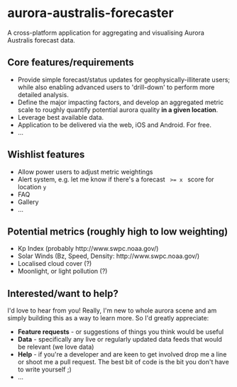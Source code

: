 # aurora-australis-forecaster

A cross-platform application for aggregating and visualising Aurora Australis forecast data.

## Core features/requirements
<ul>
	<li>Provide simple forecast/status updates for geophysically-illiterate users; while also enabling advanced users to 'drill-down' to perform more detailed analysis.</li>
	<li>Define the major impacting factors, and develop an aggregated metric scale to roughly quantify potential aurora quality <strong>in a given location</strong>.</li>
	<li>Leverage best available data.</li>
	<li>Application to be delivered via the web, iOS and Android. For free.</li>
	<li>...</li>
</ul>

## Wishlist features
<ul>
	<li>Allow power users to adjust metric weightings</li>
	<li>Alert system, e.g. let me know if there's a forecast <code> >= x </code> score for location <code>y</code></li>
	<li>FAQ</li>
	<li>Gallery</li>
	<li>...</li>
</ul>


## Potential metrics (roughly high to low weighting)
<ul>
	<li>Kp Index (probably http://www.swpc.noaa.gov/)</li>
	<li>Solar Winds (Bz, Speed, Density: http://www.swpc.noaa.gov/)</li>
	<li>Localised cloud cover (?)</li>
	<li>Moonlight, or light pollution (?)</li>
</ul>


## Interested/want to help?
I'd love to hear from you! Really, I'm new to whole aurora scene and am simply building this as a way to learn more. 
So I'd greatly appreciate: 
<ul>
	<li><strong>Feature requests</strong> - or suggestions of things you think would be useful</li>
	<li><strong>Data</strong> - specifically any live or regularly updated data feeds that would be relevant (we love data)</li>
	<li><strong>Help</strong> - if you're a developer and are keen to get involved drop me a line or shoot me a pull request. 
	The best bit of code is the bit you don't have to write yourself ;)</li>
	<li>...</li>
</ul>	
 
 
